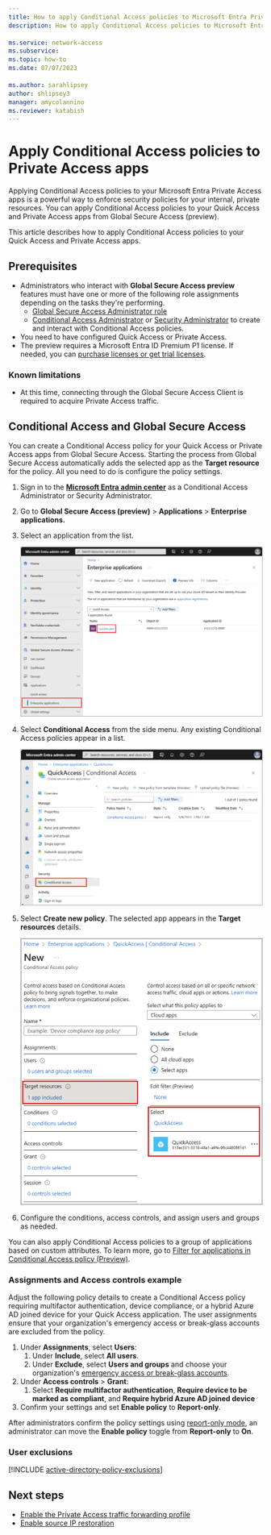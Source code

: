 ```yaml
---
title: How to apply Conditional Access policies to Microsoft Entra Private Access apps
description: How to apply Conditional Access policies to Microsoft Entra Private Access apps.

ms.service: network-access
ms.subservice: 
ms.topic: how-to
ms.date: 07/07/2023

ms.author: sarahlipsey
author: shlipsey3
manager: amycolannino
ms.reviewer: katabish
---
```

# Apply Conditional Access policies to Private Access apps

Applying Conditional Access policies to your Microsoft Entra Private Access apps is a powerful way to enforce security policies for your internal, private resources. You can apply Conditional Access policies to your Quick Access and Private Access apps from Global Secure Access (preview).

This article describes how to apply Conditional Access policies to your Quick Access and Private Access apps.

## Prerequisites

* Administrators who interact with **Global Secure Access preview** features must have one or more of the following role assignments depending on the tasks they're performing.
   * [Global Secure Access Administrator role](/azure/active-directory/roles/permissions-reference.md)
   * [Conditional Access Administrator](/azure/active-directory/roles/permissions-reference.md#conditional-access-administrator) or [Security Administrator](/azure/active-directory/roles/permissions-reference.md#security-administrator) to create and interact with Conditional Access policies.
* You need to have configured Quick Access or Private Access.
* The preview requires a Microsoft Entra ID Premium P1 license. If needed, you can [purchase licenses or get trial licenses](https://aka.ms/azureadlicense).

### Known limitations

- At this time, connecting through the Global Secure Access Client is required to acquire Private Access traffic.

## Conditional Access and Global Secure Access

You can create a Conditional Access policy for your Quick Access or Private Access apps from Global Secure Access. Starting the process from Global Secure Access automatically adds the selected app as the **Target resource** for the policy. All you need to do is configure the policy settings.

1. Sign in to the **[Microsoft Entra admin center](https://entra.microsoft.com)** as a Conditional Access Administrator or Security Administrator.
1. Go to **Global Secure Access (preview)** > **Applications** > **Enterprise applications.**
1. Select an application from the list.

    ![Screenshot of the Enterprise applications details.](media/how-to-target-resource-private-access-apps/enterprise-apps.png)

1. Select **Conditional Access** from the side menu. Any existing Conditional Access policies appear in a list. 

    ![Screenshot of the Conditional Access menu option.](media/how-to-target-resource-private-access-apps/conditional-access-policies.png)

1. Select **Create new policy**. The selected app appears in the **Target resources** details.

    ![Screenshot of the Conditional Access policy with the Quick Access app selected.](media/how-to-target-resource-private-access-apps/quick-access-target-resource.png)

1. Configure the conditions, access controls, and assign users and groups as needed.

You can also apply Conditional Access policies to a group of applications based on custom attributes. To learn more, go to [Filter for applications in Conditional Access policy (Preview)](/azure/active-directory/conditional-access/concept-filter-for-applications.md).

### Assignments and Access controls example

Adjust the following policy details to create a Conditional Access policy requiring multifactor authentication, device compliance, or a hybrid Azure AD joined device for your Quick Access application. The user assignments ensure that your organization's emergency access or break-glass accounts are excluded from the policy.

1. Under **Assignments**, select **Users**:
   1. Under **Include**, select **All users**.
   1. Under **Exclude**, select **Users and groups** and choose your organization's [emergency access or break-glass accounts](#user-exclusions).  
1. Under **Access controls** > **Grant**:
   1. Select **Require multifactor authentication**, **Require device to be marked as compliant**, and **Require hybrid Azure AD joined device**
1. Confirm your settings and set **Enable policy** to **Report-only**.
   
After administrators confirm the policy settings using [report-only mode](/azure/active-directory/conditional-access/howto-conditional-access-insights-reporting.md), an administrator can move the **Enable policy** toggle from **Report-only** to **On**.

### User exclusions

[!INCLUDE [active-directory-policy-exclusions](../../includes/active-directory-policy-exclude-user.md)]

## Next steps

- [Enable the Private Access traffic forwarding profile](how-to-manage-private-access-profile.md)
- [Enable source IP restoration](how-to-source-ip-restoration.md)